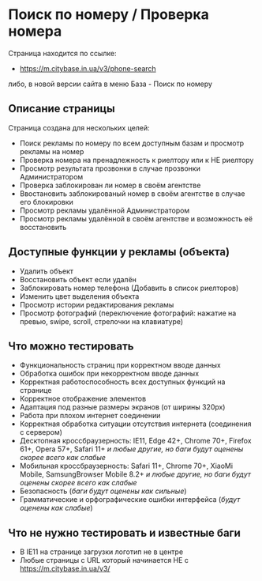 # Поиск по номеру / Проверка номера

Страница находится по ссылке:

- https://m.citybase.in.ua/v3/phone-search

либо, в новой версии сайта в меню База - Поиск по номеру

## Описание страницы

Страница создана для нескольких целей:

- Поиск рекламы по номеру по всем доступным базам и просмотр рекламы на номер
- Проверка номера на пренадлежность к риелтору или к НЕ риелтору
- Просмотр результата прозвонки в случае прозвонки Администратором
- Проверка заблокирован ли номер в своём агентстве
- Ввостановить заблокированый номер в своём агентстве в случае его блокировки
- Просмотр рекламы удалённой Администратором
- Просмотр рекламы удалённой в своём агентстве и возможность её восстановить

## Доступные функции у рекламы (объекта)

- Удалить объект
- Восстановить объект если удалён
- Заблокировать номер телефона (Добавить в список риелторов)
- Изменить цвет выделения объекта
- Просмотр истории редактирования рекламы
- Просмотр фотографий (переключение фотографий: нажатие на превью, swipe, scroll, стрелочки на клавиатуре)

## Что можно тестировать

- Функциональность страниц при корректном вводе данных
- Обработка ошибок при некорректном вводе данных
- Корректная работоспособность всех доступных функций на странице
- Корректное отображение элементов
- Адаптация под разные размеры экранов (от ширины 320px)
- Работа при плохом интернет соединении
- Корректная обработка ситуации отсутствия интернета (соединения с сервером)
- Десктопная кроссбраузерность: IE11, Edge 42+, Chrome 70+, Firefox 61+, Opera 57+, Safari 11+ *и любые другие, но баги будут оценены скорее всего как слабые*
- Мобильная кроссбраузерность: Safari 11+, Chrome 70+, XiaoMi Mobile, SamsungBrowser Mobile 8.2+ *и любые другие, но баги будут оценены скорее всего как слабые*
- Безопасность (*баги будут оценены как сильные*)
- Грамматические и орфографические ошибки интерфейса (*будут оценены как слабые*)

## Что не нужно тестировать и известные баги
- В IE11 на странице загрузки логотип не в центре
- Любые страницы с URL который начинается НЕ с https://m.citybase.in.ua/v3/


